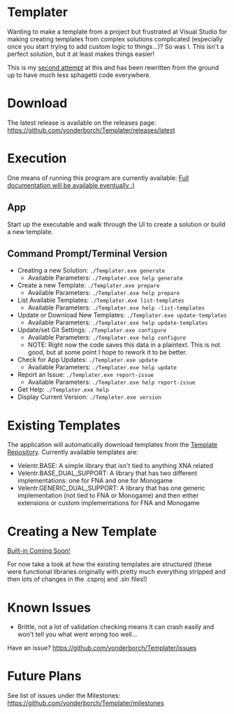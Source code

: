 # Templater
Wanting to make a template from a project but frustrated at Visual Studio for making creating templates from complex solutions complicated (especially once you start trying to add custom logic to things...)? So was I. This isn't a perfect solution, but it at least makes things easier!

This is my [second attempt](https://github.com/vonderborch/SolutionCreator) at this and has been rewritten from the ground up to have much less sphagetti code everywhere.

# Download
The latest release is available on the releases page: https://github.com/vonderborch/Templater/releases/latest

# Execution
One means of running this program are currently available:
[Full documentation will be available eventually :)](https://github.com/vonderborch/Templater/issues/3)

## App
Start up the executable and walk through the UI to create a solution or build a new template.

## Command Prompt/Terminal Version
- Creating a new Solution: `./Templater.exe generate`
    - Available Parameters: `./Templater.exe help generate`
- Create a new Template: `./Templater.exe prepare`
    - Available Parameters: `./Templater.exe help prepare`
- List Available Templates: `./Templater.exe list-templates`
    - Available Parameters: `./Templater.exe help -list-templates`
- Update or Download New Templates: `./Templater.exe update-templates`
    - Available Parameters: `./Templater.exe help update-templates`
- Update/set Git Settings: `./Templater.exe configure`
    - Available Parameters: `./Templater.exe help configure`
    - NOTE: Right now the code saves this data in a plaintext. This is not good, but at some point I hope to rework it to be better.
- Check for App Updates: `./Templater.exe update`
    - Available Parameters: `./Templater.exe help update`
- Report an Issue: `./Templater.exe report-issue`
    - Available Parameters: `./Templater.exe help report-issue`
- Get Help: `./Templater.exe help`
- Display Current Version: `./Templeter.exe version`

# Existing Templates
The application will automatically download templates from the [Template Repository](https://github.com/vonderborch/Templater-Templates). Currently available templates are:
- Velentr.BASE: A simple library that isn't tied to anything XNA related
- Velentr.BASE_DUAL_SUPPORT: A library that has two different implementations: one for FNA and one for Monogame
- Velentr.GENERIC_DUAL_SUPPORT: A library that has one generic implementation (not tied to FNA or Monogame) and then either extensions or custom implementations for FNA and Monogame

# Creating a New Template
[Built-in Coming Soon!](https://github.com/vonderborch/Templater/issues/7)

For now take a look at how the existing templates are structured (these were functional libraries originally with pretty much everything stripped and then lots of changes in the .csproj and .sln files!)

# Known Issues
- Brittle, not a lot of validation checking means it can crash easily and won't tell you what went wrong too well...

Have an issue? https://github.com/vonderborch/Templater/issues

# Future Plans
See list of issues under the Milestones: https://github.com/vonderborch/Templater/milestones
